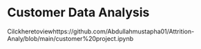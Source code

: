# Customer Data Analysis
Cilckheretoviewhttps://github.com/Abdullahmustapha01/Attrition-Analy/blob/main/customer%20project.ipynb
